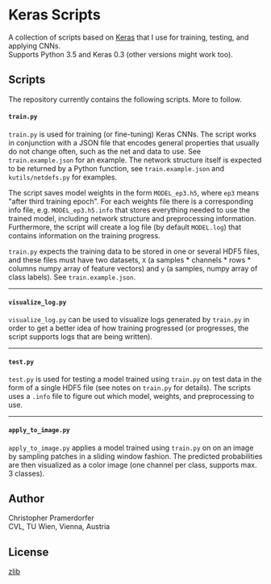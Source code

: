 
# Keras Scripts #

A collection of scripts based on [Keras](https://github.com/fchollet/keras) that I use for training, testing, and applying CNNs.  
Supports Python 3.5 and Keras 0.3 (other versions might work too).

## Scripts ##

The repository currently contains the following scripts. More to follow.

#### `train.py` ####

`train.py` is used for training (or fine-tuning) Keras CNNs. The script works in conjunction with a JSON file that encodes general properties that usually do not change often, such as the net and data to use. See `train.example.json` for an example. The network structure itself is expected to be returned by a Python function, see `train.example.json` and `kutils/netdefs.py` for examples.

The script saves model weights in the form `MODEL_ep3.h5`, where `ep3` means "after third training epoch". For each weights file there is a corresponding info file, e.g. `MODEL_ep3.h5.info` that stores everything needed to use the trained model, including network structure and preprocessing information. Furthermore, the script will create a log file (by default `MODEL.log`) that contains information on the training progress.

`train.py` expects the training data to be stored in one or several HDF5 files, and these files must have two datasets, `X` (a samples * channels * rows * columns numpy array of feature vectors) and `y` (a samples, numpy array of class labels). See `train.example.json`.

-----

#### `visualize_log.py` ####

`visualize_log.py` can be used to visualize logs generated by `train.py` in order to get a better idea of how training progressed (or progresses, the script supports logs that are being written).

-----

#### `test.py` ####

`test.py` is used for testing a model trained using `train.py` on test data in the form of a single HDF5 file (see notes on `train.py` for details). The scripts uses a `.info` file to figure out which model, weights, and preprocessing to use.

-----

#### `apply_to_image.py` ####

`apply_to_image.py` applies a model trained using `train.py` on on an image by sampling patches in a sliding window fashion. The predicted probabilities are then visualized as a color image (one channel per class, supports max. 3 classes).

## Author ###

Christopher Pramerdorfer  
CVL, TU Wien, Vienna, Austria

## License ##

[zlib](https://en.wikipedia.org/wiki/Zlib_License)
